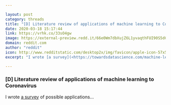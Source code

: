 ```yaml
---

layout: post
category: threads
title: "[D] Literature review of applications of machine learning to Coronavirus"
date: 2020-03-18 15:17:44
link: https://vrhk.co/33sO4gw
image: https://external-preview.redd.it/66e0Wm7dbXujZ6L1yvaqthFUI90S5dCDnz0QwVDznYA.jpg?width=1200&height=399&auto=webp&crop=1200:399,smart&s=243c453adba85e5ac3b02ecf29e8fca0db895419
domain: reddit.com
author: "reddit"
icon: http://www.redditstatic.com/desktop2x/img/favicon/apple-icon-57x57.png
excerpt: "I wrote [a survey](<https://towardsdatascience.com/machine-learning-methods-to-aid-in-coronavirus-response-70df8bfc7861>) of possible applications..."

---
```


### [D] Literature review of applications of machine learning to Coronavirus

I wrote [a survey](<https://towardsdatascience.com/machine-learning-methods-to-aid-in-coronavirus-response-70df8bfc7861>) of possible applications...